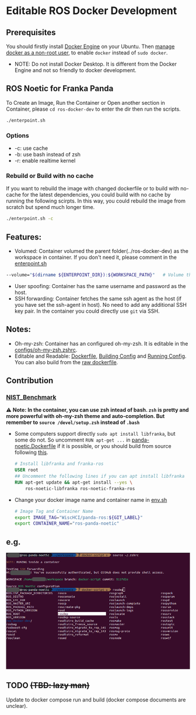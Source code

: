 # Editable ROS Docker Development

<!-- You could also check the latest [main branch README.md](https://github.com/AlfredMoore/ros-docker-dev/blob/main/README.md) -->

## Prerequisites
You should firstly install [Docker Engine](https://docs.docker.com/engine/install/ubuntu/) on your Ubuntu. Then [manage docker as a non-root user](https://docs.docker.com/engine/install/linux-postinstall/#manage-docker-as-a-non-root-user), to enable `docker` instead of `sudo docker`.

 * NOTE: Do not install Docker Desktop. It is different from the Docker Engine and not so friendly to docker development.

## ROS Noetic for Franka Panda
To Create an Image, Run the Container or Open another section in Container, please `cd ros-docker-dev` to enter the dir then run the scripts. 
```bash
./enterpoint.sh
```
### Options
 * -c: use cache
 * -b: use bash instead of zsh
 * -r: enable realtime kernel

### Rebuild or Build with no cache
If you want to rebuild the image with changed dockerfile or to build with no-cache for the latest dependencies, you could build with no cache by running the following scirpts. In this way, you could rebuild the image from scratch but spend much longer time.
```bash
./enterpoint.sh -c
```

## Features:
 * Volumed: Container volumed the parent folder(../ros-docker-dev) as the workspace in container. If you don't need it, please comment in the [enterpoint.sh](./enterpoint.sh)
 ```bash
 --volume="$(dirname ${ENTERPOINT_DIR}):${WORKSPACE_PATH}"   # Volume the parent of this docker repo to workspace
 ``` 
 * User spoofing: Container has the same username and password as the host.
 * SSH forwarding: Container fetches the same ssh agent as the host (if you have set the ssh-agent in host). No need to add any additional SSH key pair. In the container you could directly use `git` via SSH.

 ## Notes:
 * Oh-my-zsh: Container has an configured oh-my-zsh. It is editable in the [configs/oh-my-zsh.zshrc](./configs/oh-my-zsh.zshrc).
 * Editable and Readable: [Dockerfile](./panda-noetic.Dockerfile), [Building Config](./panda-bake.hcl) and [Running Config](./enterpoint.sh). You can also build from the [raw dockerfile](./raw.Dockerfile).

## Contribution
### [NIST_Benchmark](https://github.com/Wisc-HCI/NIST_Benchmark)
:warning: **Note: In the container, you can use zsh intead of bash. `zsh` is pretty and more powerful with oh-my-zsh theme and auto-completion. But remember to `source /devel/setup.zsh` instead of `.bash`**

 * Some computers support directly `sudo apt install libfranka`, but some do not. So uncomment `RUN apt-get ...` in [panda-noetic.Dockerfile](./panda-noetic.Dockerfile) if it is possible, or you should build from source following [this](https://frankaemika.github.io/docs/installation_linux.html#building-from-source).
   ```Dockerfile
   # Install libfranka and franka-ros
   USER root
   ## Uncomment the following lines if you can apt install libfranka
   RUN apt-get update && apt-get install --yes \
       ros-noetic-libfranka ros-noetic-franka-ros
   ```
 * Change your docker image name and container name in [env.sh](./env.sh)
   ```bash
   # Image Tag and Container Name
   export IMAGE_TAG="WiscHCI/panda-ros:${GIT_LABEL}"
   export CONTAINER_NAME="ros-panda-noetic"
   ```

## e.g.
![container example](./example.jpg)

## TODO ~~(TBD: lazy man)~~
Update to docker compose run and build (docker compose documents are unclear).
